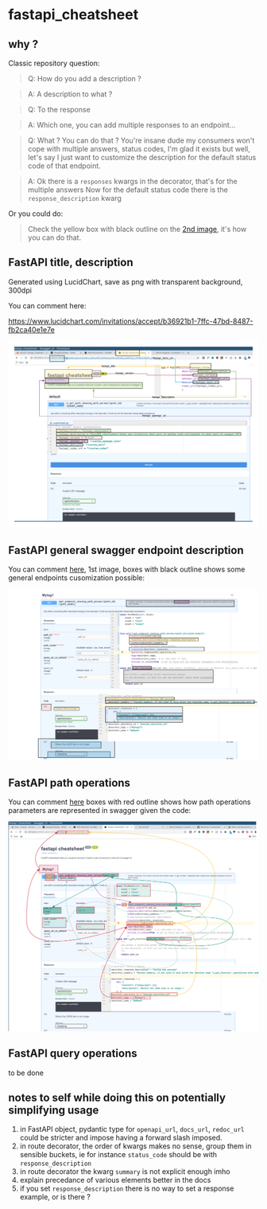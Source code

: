 # fastapi_cheatsheet

## why ?

Classic repository question:

> Q: How do you add a description ?

> A: A description to what ?

> Q: To the response

> A: Which one, you can add multiple responses to an endpoint...

> Q: What ? You can do that ? You're insane dude my consumers won't cope with multiple answers, status codes, I'm glad it exists but well, let's say I just want to customize the description for the default status code of that endpoint.

> A: Ok there is a `responses` kwargs in the decorator, that's for the multiple answers
Now for the default status code there is the `response_description` kwarg

Or you could do:

> Check the yellow box with black outline on the [2nd image](https://gitlab.com/euri10/fastapi_cheatsheet/raw/master/FastAPI_cheatsheet_general_endpoint.png), it's how you can do that.

## FastAPI title, description
Generated using LucidChart, save as png with transparent background, 300dpi

You can comment here:

https://www.lucidchart.com/invitations/accept/b36921b1-7ffc-47bd-8487-fb2ca40e1e7e

![Title and descriptions of API](FastAPI_cheatsheet_main.png)


## FastAPI general swagger endpoint description

You can comment [here](https://www.lucidchart.com/invitations/accept/eef8fb64-0a92-4c23-8d46-181532f41f96
), 1st image, boxes with black outline shows some general endpoints cusomization possible:

![General endpoint](FastAPI_cheatsheet_general_endpoint.png)



## FastAPI path operations

You can comment [here](https://drive.google.com/file/d/1DkJuYFjk4kPSO3Y8EfXCIrhGJOwE-CsZ/view?usp=sharing) boxes with red outline shows how path operations parameters are represented in swagger given the code:

![Path operations](fastapi_cheatsheet_path.png)


## FastAPI query operations

to be done



## notes to self while doing this on potentially simplifying usage
1. in FastAPI object, pydantic type for `openapi_url`, `docs_url`, `redoc_url` could be stricter and impose having a forward slash imposed.
2. in route decorator, the order of kwargs makes no sense, group them in sensible buckets, ie for instance `status_code` should be with `response_description`
3. in route decorator the kwarg `summary` is not explicit enough imho
4. explain precedance of various elements better in the docs
5. if you set `response_description` there is no way to set a response example, or is there ?


